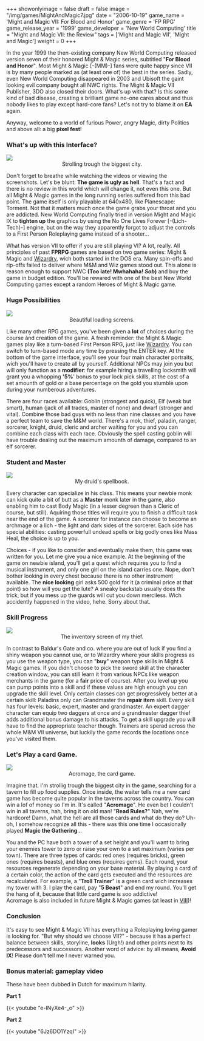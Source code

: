 +++
showonlyimage = false
draft = false
image = "/img/games/MightAndMagic7.jpg"
date = "2006-10-19"
game_name = 'Might and Magic VII: For Blood and Honor'
game_genre = 'FP RPG'
game_release_year = '1999'
game_developer = 'New World Computing'
title = "Might and Magic VII: the Review"
tags = ['Might and Magic VII', 'Might and Magic']
weight = 0
+++

In the year 1999 the then-existing company New World Computing released version seven of their honored Might & Magic series, subtitled "**For Blood and Honor**". Most Might & Magic [-(MM)-] fans were quite happy since VII is by many people marked as (at least one of) the best in the series. Sadly, even New World Computing disappeared in 2003 and Ubisoft the gaint looking evil company bought all NWC rights. The Might & Magic VII Publisher, 3DO also closed their doors. What's up with that? Is this some kind of bad disease, creating a brilliant game no-one cares about and thus nobody likes to play except hard-core fans? Let's not try to blame it on **EA** again. 

Anyway, welcome to a world of furious Power, angry Magic, dirty Politics and above all: a big **pixel fest**!

### What's up with this Interface?

<img src="/img/games/MightAndMagic7/screens/05_wanderaround.jpg"/>
<center>Strolling trough the biggest city.</center>

Don't forget to breathe while watching the videos or viewing the screenshots. Let's be blunt: **The game is ugly as hell**. That's a fact and there is no review in this world which will change it, not even this one. But all Might & Magic games in the long running series suffered from this bad point. The game itself is only playable at 640x480, like Planescape: Torment. Not that it matters much once the game grabs your throat and you are addicted. New World Computing finally tried in version Might and Magic IX to **tighten up** the graphics by using the No One Lives Forever [-(Lich-Tech)-] engine, but on the way they apparently forgot to adjust the controls to a First Person Roleplaying game instead of a shooter...

What has version VII to offer if you are still playing VI? A lot, really. All principles of past **FPRPG** games are based on two game series: Might & Magic and [Wizardry](/tags/wizardry8), wich both started in the DOS era. Many spin-offs and rip-offs failed to deliver where M&M and Wiz games stood out. This alone is reason enough to support NWC **(Too late! Mwhahaha! *Sob*)** and buy the game in budget edition. You'll be rewared with one of the best New World Computing games except a random Heroes of Might & Magic game. 

### Huge Possibilities

<img src="/img/games/MightAndMagic7/screens/04_loading.jpg"/>
<center>Beautiful loading screens.</center>

Like many other RPG games, you've been given a **lot** of choices during the course ànd creation of the game. A fresh reminder: the Might & Magic games play like a turn-based First Person RPG, just like [Wizardry](/tags/wizardry8). You can switch to turn-based mode any time by pressing the ENTER key. At the bottom of the game interface, you'll see your four main character portraits, wich you'll have to create all by yourself. Additional NPCs may join you but will only function as a **modifier**: for example hiring a travelling locksmith will grant you a whopping **'5%**' bonus to your lock pick skills, at the cost of a set amounth of gold or a base percentage on the gold you stumble upon during your numberous adventures. 

There are four races available: Goblin (strongest and quick), Elf (weak but smart), human (jack of all trades, master of none) and dwarf (stronger and vital). Combine those bad guys with no less than nine classes and you have a perfect team to save the M&M world. There's a mok, thief, paladin, ranger, sorcerer, knight, druid, cleric and archer waiting for you and you can combine each class with each race. Obviously the spell casting goblin will have trouble dealing out the maximum amounth of damage, compared to an elf sorcerer. 

### Student and Master

<img src="/img/games/MightAndMagic7/screens/09_spellbook.jpg"/>
<center>My druid's spellbook.</center>

Every character can specialize in his class. This means your newbie monk can kick quite a bit of butt as a **Master** monk later in the game, also enabling him to cast Body Magic (in a lesser degreen than a Cleric of course, but still). Aquiring those titles will require you to finish a difficult task near the end of the game. A sorcerer for instance can choose to become an archmage or a lich - the light and dark sides of the sorcerer. Each side has special abilities: casting powerfull undead spells or big godly ones like Mass Heal, the choice is up to you. 

Choices - if you like to consider and eventually make them, this game was written for you. Let me give you a nice example. At the beginning of the game on newbie island, you'll get a quest which requires you to find a musical instrument, and only one girl on the island carries one. Nope, don't bother looking in every chest because there is no other instrument available. The **nice looking** girl asks 500 gold for it (a criminal price at that point) so how will you get the lute? A sneaky backstab usually does the trick, but if you mess up the guards will cut you down merciless. Wich accidently happened in the video, hehe. Sorry about that. 

### Skill Progress

<img src="/img/games/MightAndMagic7/screens/13_inventory.jpg"/>
<center>The inventory screen of my thief.</center>

In contrast to Baldur's Gate and co. where you are out of luck if you find a shiny weapon you cannot use, or to Wizardry where your skills progress as you use the weapon type, you can "**buy**" weapon type skills in Might & Magic games. If you didn't choose to pick the sword skill at the character creation window, you can still learn it from various NPCs like weapon merchants in the game (for a **fair** price of course). After you level up you can pump points into a skill and if these values are high enough you can upgrade the skill level. Only certain classes can get progressively better at a certain skill: Paladins only can Grandmaster the **repair item** skill. Every skill has four levels: basic, expert, master and grandmaster. An expert dagger character can equip two daggers at once and a grandmaster dagger thief adds additional bonus damage to his attacks. To get a skill upgrade you will have to find the appropriate teacher though. Trainers are sperad across the whole M&M VII universe, but luckily the game records the locations once you've visited them. 

### Let's Play a card Game.

<img src="/img/games/MightAndMagic7/screens/16_acromage.jpg"/>
<center>Acromage, the card game.</center>

Imagine that. I'm strollig trough the biggest city in the game, searching for a tavern to fill up food supplies. Once inside, the waiter tells me a new card game has become quite popular in the taverns across the country. You can win a lof of money so I'm in. It's called "**Acromage**". He even bet I couldn't win in all taverns, hah, bring it on old man! "**Read Rules?**" Nah, we're hardcore! Damn, what the hell are all those cards and what do they do? Uh-oh, I somehow recognize all this - there was this one time I occasionally played **Magic the Gathering**...

You and the PC have both a tower of a set height and you'll want to bring your enemies tower to zero or raise your own to a set maximum (varies per town). There are three types of cards: red ones (requires bricks), green ones (requires beasts), and blue ones (requires gems). Each round, your resources regenerate depending on your base material. By playing a card of a certain color, the action of the card gets executed and the resources are recalculated. For example, a "**Troll Trainer**" is a green card wich increases my tower with 3. I play the card, pay "**5 Beast**" and end my round. You'll get the hang of it, because that little card game is soo addictive!<br/>
Acromage is also included in future Might & Magic games (at least in [VIII](/tags/might-and-magic-viii))!

### Conclusion

It's easy to see Might & Magic VII has everything a Roleplaying loving gamer is looking for. "But why should we choose VII?" - because it has a perfect balance between skills, storyline, **looks** (Urgh!) and other points next to its predecessors and successors. Another word of advice: by all means, **Avoid IX**! Please don't tell me I never warned you. 


### Bonus material: gameplay video

These have been dubbed in Dutch for maximum hilarity.

**Part 1**

{{< youtube "e-INyXe4-_o" >}}

**Part 2**

{{< youtube "6Jz6DO1YzqI" >}}

